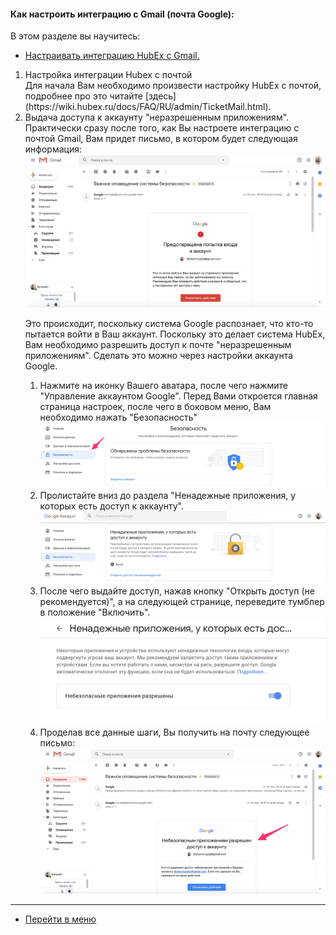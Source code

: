 #### Как настроить интеграцию с Gmail (почта Google):
В этом разделе вы научитесь:
<html>
  <meta charset="utf-8">
  <title>Быстрый переход внутри документа</title>
 <ul>
       <li><a href="#gmail">Настраивать интеграцию HubEx с Gmail.</a></li>
 </ul>
</html>

<ol>
<li> Настройка интеграции Hubex с почтой</li>
Для начала Вам необходимо произвести настройку HubEx с почтой, подробнее про это читайте [здесь](https://wiki.hubex.ru/docs/FAQ/RU/admin/TicketMail.html).

<li> Выдача доступа к аккаунту "неразрешенным приложениям".</li>
Практически сразу после того, как Вы настроете интеграцию с почтой Gmail, Вам придет письмо, в котором будет следующая информация:

<img src="/attachments/images/FAQ/USER/HowToManageGmailIntegration/htmgi1.jpg"/>

Это происходит, поскольку система Google распознает, что кто-то пытается войти в Ваш аккаунт. Поскольку это делает система HubEx, Вам необходимо разрешить доступ к почте "неразрешенным приложениям". Сделать это можно через настройки аккаунта Google.
<ol>
<li>Нажмите на иконку Вашего аватара, после чего нажмите "Управление аккаунтом Google". Перед Вами откроется главная страница настроек, после чего в боковом меню, Вам необходимо нажать "Безопасность"</li>

<img src="/attachments/images/FAQ/USER/HowToManageGmailIntegration/htmgi2.jpg"/>

<li>Пролистайте вниз до раздела "Ненадежные приложения, у которых есть доступ к аккаунту".</li>

<img src="/attachments/images/FAQ/USER/HowToManageGmailIntegration/htmgi3.png"/>

<li>После чего выдайте доступ, нажав кнопку "Открыть доступ (не рекомендуется)", а на следующей странице, переведите тумблер в положение "Включить".</li>

<img src="/attachments/images/FAQ/USER/HowToManageGmailIntegration/htmgi4.png"/>

<li>Проделав все данные шаги, Вы получить на почту следующее письмо:</li>

<img src="/attachments/images/FAQ/USER/HowToManageGmailIntegration/htmgi5.jpg"/>

</ol>
</ol>























___
- [Перейти в меню](http://wiki.hubex.ru)
